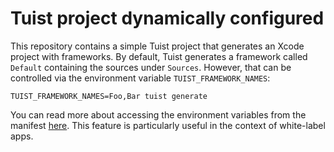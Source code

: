 # Tuist project dynamically configured

This repository contains a simple Tuist project that generates an Xcode project with frameworks.
By default, Tuist generates a framework called `Default` containing the sources under `Sources`.
However, that can be controlled via the environment variable `TUIST_FRAMEWORK_NAMES`:

```
TUIST_FRAMEWORK_NAMES=Foo,Bar tuist generate
```

You can read more about accessing the environment variables from the manifest [here](https://docs.tuist.io/guides/environment).
This feature is particularly useful in the context of white-label apps.